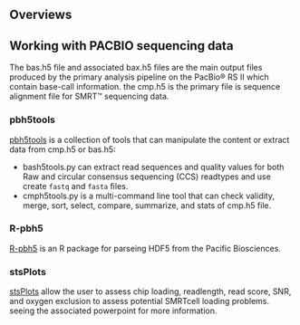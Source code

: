 ## Overviews


## Working with PACBIO sequencing data

The bas.h5 file and associated bax.h5 files are the main output files produced by the primary analysis pipeline on the PacBio® RS II which contain base-call information. the cmp.h5 is the primary
file is sequence alignment file for SMRT™ sequencing data.

### pbh5tools

[pbh5tools](https://github.com/PacificBiosciences/pbh5tools) is a collection of tools that can manipulate the content or extract data from cmp.h5 or bas.h5:

- bash5tools.py can extract read sequences and quality values for both Raw and circular consensus sequencing (CCS) readtypes and use create `fastq` and `fasta` files.
- cmph5tools.py is a multi-command line tool that can check validity, merge, sort, select, compare, summarize, and stats of cmp.h5 file.

### R-pbh5

[R-pbh5](https://github.com/PacificBiosciences/R-pbh5) is an R package for parseing HDF5 from the Pacific Biosciences. 

### stsPlots

[stsPlots](https://github.com/PacificBiosciences/stsPlotsPlot) allow the user to assess chip loading, readlength, read score, SNR, and oxygen exclusion to assess potential SMRTcell loading problems. seeing  the associated powerpoint for more information.

